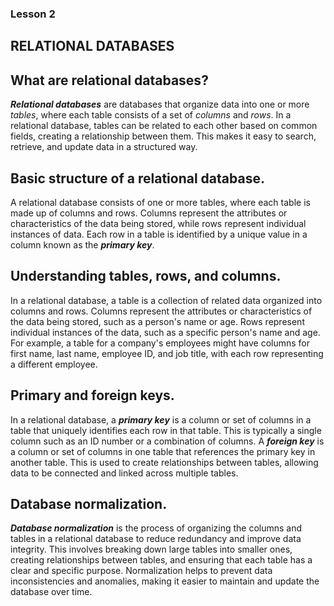 ### Lesson 2 
## RELATIONAL DATABASES

## What are relational databases?

***Relational databases*** are databases that organize data into one or more *tables*, where each table consists of a set of *columns* and *rows*. In a relational database, tables can be related to each other based on common fields, creating a relationship between them. This makes it easy to search, retrieve, and update data in a structured way.

## Basic structure of a relational database.

A relational database consists of one or more tables, where each table is made up of columns and rows. Columns represent the attributes or characteristics of the data being stored, while rows represent individual instances of data. Each row in a table is identified by a unique value in a column known as the ***primary key***.

## Understanding tables, rows, and columns.

In a relational database, a table is a collection of related data organized into columns and rows. Columns represent the attributes or characteristics of the data being stored, such as a person's name or age. Rows represent individual instances of the data, such as a specific person's name and age. For example, a table for a company's employees might have columns for first name, last name, employee ID, and job title, with each row representing a different employee.

## Primary and foreign keys.

In a relational database, a ***primary key*** is a column or set of columns in a table that uniquely identifies each row in that table. This is typically a single column such as an ID number or a combination of columns. A ***foreign key*** is a column or set of columns in one table that references the primary key in another table. This is used to create relationships between tables, allowing data to be connected and linked across multiple tables.

## Database normalization.

***Database normalization*** is the process of organizing the columns and tables in a relational database to reduce redundancy and improve data integrity. This involves breaking down large tables into smaller ones, creating relationships between tables, and ensuring that each table has a clear and specific purpose. Normalization helps to prevent data inconsistencies and anomalies, making it easier to maintain and update the database over time.




